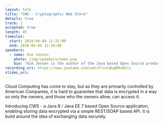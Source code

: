```yaml
---
layout: talk
title: "CWS - Cryptographic Web Store"
details: true
track: 2
accepted: true
length: 45
timeslot:
  start: 2018-04-09 11:25:00
  end: 2018-04-09 12:10:00
speakers: 
  - name: Kim Jensen
    photo: /img/speakers/nemo.png
    bio: "Kim Jensen is the author of the Java based Open Source product CWS, Cryptographic Web Store or simply CryptoStore. He has worked as a programmer for more than 20 years, the last 10 with a medium size German IT company, primarily as a backend Java developer with strong focus on security."
recording_uri: https://www.youtube.com/watch?v=LWvgRRxWZic
slides_uri: 
---
```


Cloud Computing has come to stay, but as they are primarily controlled by American Companies, it is hard to guarantee that data is encrypted in a way so only the owners, and those who the owners allow, can access it.

Introducing CWS - a Java 8 / Java EE 7 based Open Source application, enabling storing data encrypted via a simple REST/SOAP based API. 
It is build around the idea of exchanging data securely.